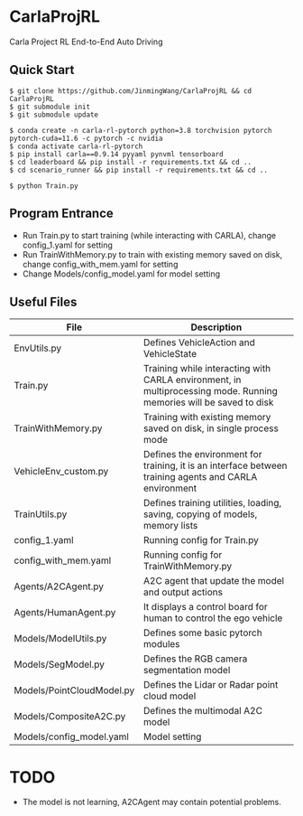# CarlaProjRL
Carla Project RL End-to-End Auto Driving

## Quick Start

```
$ git clone https://github.com/JinmingWang/CarlaProjRL && cd CarlaProjRL
$ git submodule init
$ git submodule update

$ conda create -n carla-rl-pytorch python=3.8 torchvision pytorch pytorch-cuda=11.6 -c pytorch -c nvidia
$ conda activate carla-rl-pytorch
$ pip install carla==0.9.14 pyyaml pynvml tensorboard
$ cd leaderboard && pip install -r requirements.txt && cd ..
$ cd scenario_runner && pip install -r requirements.txt && cd ..

$ python Train.py
```

## Program Entrance
- Run Train.py to start training (while interacting with CARLA), change config_1.yaml for setting
- Run TrainWithMemory.py to train with existing memory saved on disk, change config_with_mem.yaml for setting
- Change Models/config_model.yaml for model setting

## Useful Files
| File                      | Description                                                                                                        |
|---------------------------|--------------------------------------------------------------------------------------------------------------------|
| EnvUtils.py               | Defines VehicleAction and VehicleState                                                                             |
| Train.py                  | Training while interacting with CARLA environment, in multiprocessing mode. Running memories will be saved to disk |
| TrainWithMemory.py        | Training with existing memory saved on disk, in single process mode                                                |
| VehicleEnv_custom.py      | Defines the environment for training, it is an interface between training agents and CARLA environment             |
| TrainUtils.py             | Defines training utilities, loading, saving, copying of models, memory lists                                       |
| config_1.yaml             | Running config for Train.py                                                                                        |
| config_with_mem.yaml      | Running config for TrainWithMemory.py                                                                              |
| Agents/A2CAgent.py        | A2C agent that update the model and output actions                                                                 |
| Agents/HumanAgent.py      | It displays a control board for human to control the ego vehicle                                                   |
| Models/ModelUtils.py      | Defines some basic pytorch modules                                                                                 |
| Models/SegModel.py        | Defines the RGB camera segmentation model                                                                          |
| Models/PointCloudModel.py | Defines the Lidar or Radar point cloud model                                                                       |
| Models/CompositeA2C.py    | Defines the multimodal A2C model                                                                                   |
| Models/config_model.yaml  | Model setting                                                                                                      |

# TODO
- The model is not learning, A2CAgent may contain potential problems.